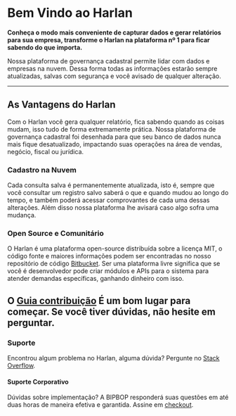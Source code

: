 Bem Vindo ao Harlan
======

**Conheça o modo mais conveniente de capturar dados e gerar relatórios para sua empresa, transforme o Harlan na plataforma nº 1 para ficar sabendo do que importa.**

Nossa plataforma de governança cadastral permite lidar com dados e empresas na nuvem. Dessa forma todas as informações estarão sempre atualizadas, salvas com segurança e você avisado de qualquer alteração.

----------

## As Vantagens do Harlan

Com o Harlan você gera qualquer relatório, fica sabendo quando as coisas mudam, isso tudo de forma extremamente prática. Nossa plataforma de governança cadastral foi desenhada para que seu banco de dados nunca mais fique desatualizado, impactando suas operações na área de vendas, negócio, fiscal ou jurídica.

### Cadastro na Nuvem

Cada consulta salva é permanentemente atualizada, isto é, sempre que você consultar um registro salvo saberá o que e quando mudou ao longo do tempo, e também poderá acessar comprovantes de cada uma dessas alterações. Além disso nossa plataforma lhe avisará caso algo sofra uma mudança.

### Open Source e Comunitário

O Harlan é uma plataforma open-source distribuída sobre a licença MIT, o código fonte e maiores informações podem ser encontradas no nosso repositório de código [Bitbucket](https://bitbucket.org/bipbop/harlan). Ser uma plataforma livre significa que se você é desenvolvedor pode criar módulos e APIs para o sistema para atender demandas específicas, ganhando dinheiro com isso.

O [Guia contribuição](https://github.com/bipbop/harlan/blob/master/CONTRIBUTING.md)
É um bom lugar para começar. Se você tiver dúvidas, não hesite em perguntar.
----------

### Suporte

Encontrou algum problema no Harlan, alguma dúvida? Pergunte no [Stack Overflow](http://pt.stackoverflow.com/). 

#### Suporte Corporativo

Dúvidas sobre implementação? A BIPBOP responderá suas questões em até duas horas de maneira efetiva e garantida. Assine em [checkout](https://irql.bipbop.com.br/api/checkout.html).

